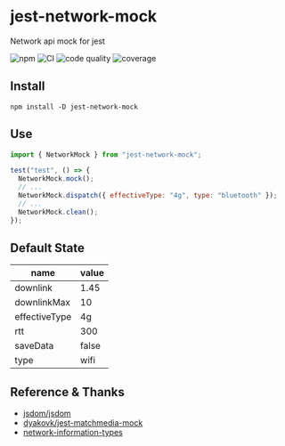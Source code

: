 # jest-network-mock

Network api mock for jest

![npm](https://img.shields.io/npm/v/jest-network-mock?logo=npm&style=for-the-badge)
![CI](https://img.shields.io/github/workflow/status/nodoccat/jest-network-mock/CI?label=CI&logo=github&style=for-the-badge)
![code quality](https://img.shields.io/codacy/grade/2e75b66dc8ca44b6a3a2d6c5ca3755e5?logo=codacy&style=for-the-badge)
![coverage](https://img.shields.io/codacy/coverage/2e75b66dc8ca44b6a3a2d6c5ca3755e5?logo=codacy&style=for-the-badge)

## Install

```shell
npm install -D jest-network-mock
```

## Use

```js
import { NetworkMock } from "jest-network-mock";

test("test", () => {
  NetworkMock.mock();
  // ...
  NetworkMock.dispatch({ effectiveType: "4g", type: "bluetooth" });
  // ...
  NetworkMock.clean();
});
```

## Default State

| name          | value |
| ------------- | ----- |
| downlink      | 1.45  |
| downlinkMax   | 10    |
| effectiveType | 4g    |
| rtt           | 300   |
| saveData      | false |
| type          | wifi  |

## Reference & Thanks

- [jsdom/jsdom](https://github.com/jsdom/jsdom)
- [dyakovk/jest-matchmedia-mock](https://github.com/dyakovk/jest-matchmedia-mock)
- [network-information-types](https://github.com/lacolaco/network-information-types)
